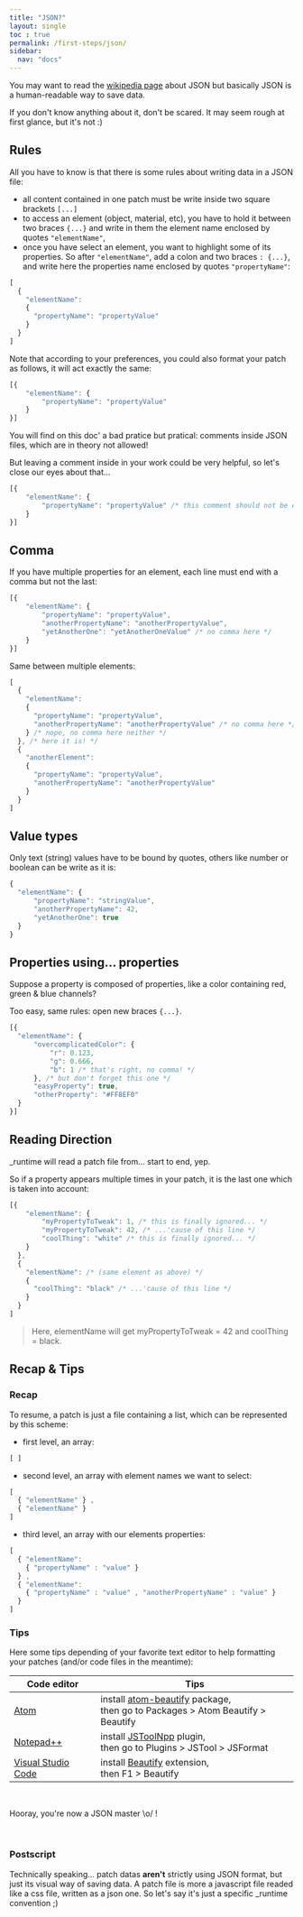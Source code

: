 ```yaml
---
title: "JSON?"
layout: single
toc : true
permalink: /first-steps/json/
sidebar:
  nav: "docs"  
---
```


You may want to read the [wikipedia page](https://en.wikipedia.org/wiki/JSON) about JSON but basically JSON is a human-readable way to save data.

If you don't know anything about it, don't be scared. It may seem rough at first glance, but it's not :)

## Rules

All you have to know is that there is some rules about writing data in a JSON file:

  - all content contained in one patch must be write inside two square brackets `[...]`
  - to access an element (object, material, etc), you have to hold it between two braces `{...}` and write in them the element name enclosed by quotes `"elementName"`,
  - once you have select an element, you want to highlight some of its properties. So after `"elementName"`, add a colon and two braces `: {...}`, and write here the properties name enclosed by quotes `"propertyName"`:

```javascript
[
  {
    "elementName":
    {
      "propertyName": "propertyValue"
    }
  }
]
```

Note that according to your preferences, you could also format your patch as follows, it will act exactly the same:

```javascript
[{
    "elementName": {
        "propertyName": "propertyValue"
    }
}]
```

You will find on this doc' a bad pratice but pratical: comments inside JSON files, which are in theory not allowed!

But leaving a comment inside in your work could be very helpful, so let's close our eyes about that...


```javascript
[{
    "elementName": {
        "propertyName": "propertyValue" /* this comment should not be existing, but, you know... */
    }
}]
```

## Comma

If you have multiple properties for an element, each line must end with a comma but not the last:

```javascript
[{
    "elementName": {
        "propertyName": "propertyValue",
        "anotherPropertyName": "anotherPropertyValue",
        "yetAnotherOne": "yetAnotherOneValue" /* no comma here */
    }
}]
```

Same between multiple elements:

```javascript
[
  {
    "elementName":
    {
      "propertyName": "propertyValue",
      "anotherPropertyName": "anotherPropertyValue" /* no comma here */
    } /* nope, no comma here neither */
  }, /* here it is! */
  {
    "anotherElement":
    {
      "propertyName": "propertyValue",
      "anotherPropertyName": "anotherPropertyValue"
    }
  }
]
```

## Value types

Only text (string) values have to be bound by quotes, others like number or boolean can be write as it is:

```javascript
{
  "elementName": {
      "propertyName": "stringValue",
      "anotherPropertyName": 42,
      "yetAnotherOne": true
  }
}
```

## Properties using... properties

Suppose a property is composed of properties, like a color containing red, green & blue channels?

Too easy, same rules: open new braces `{...}`.

```javascript
[{
  "elementName": {
      "overcomplicatedColor": {
          "r": 0.123,
          "g": 0.666,
          "b": 1 /* that's right, no comma! */
      }, /* but don't forget this one */
      "easyProperty": true,
      "otherProperty": "#FF8EF0"
  }
}]
```

## Reading Direction

\_runtime will read a patch file from... start to end, yep.

So if a property appears multiple times in your patch, it is the last one which is taken into account:

```javascript
[{
    "elementName": {
        "myPropertyToTweak": 1, /* this is finally ignored... */
        "myPropertyToTweak": 42, /* ...'cause of this line */
        "coolThing": "white" /* this is finally ignored... */
    }
  },
  {
    "elementName": /* (same element as above) */
    {
      "coolThing": "black" /* ...'cause of this line */
    }
  }
]
```

> Here, elementName will get myPropertyToTweak = 42 and coolThing = black.

## Recap & Tips

### Recap

To resume, a patch is just a file containing a list, which can be represented by this scheme:

- first level, an array:

```javascript
[ ]
```

- second level, an array with element names we want to select:
 
```javascript
[
  { "elementName" } ,
  { "elementName" }
]
```

- third level, an array with our elements properties:

```javascript
[
  { "elementName": 
    { "propertyName" : "value" }
  } ,
  { "elementName":
    { "propertyName" : "value" , "anotherPropertyName" : "value" }
  }
]
```

### Tips

Here some tips depending of your favorite text editor to help formatting your patches (and/or code files in the meantime):

Code editor | Tips
--- | ---
[Atom](https://atom.io/) | install [atom-beautify](https://atom.io/packages/atom-beautify) package,<br>then go to Packages > Atom Beautify > Beautify
[Notepad++](https://notepad-plus-plus.org/) | install [JSToolNpp](http://www.sunjw.us/jstoolnpp/) plugin,<br>then go to Plugins > JSTool > JSFormat
[Visual Studio Code](https://code.visualstudio.com/) | install [Beautify](https://marketplace.visualstudio.com/items?itemName=HookyQR.beautify) extension,<br>then F1 > Beautify

<br>

Hooray, you're now a JSON master \o/ !

<br>

### Postscript

Technically speaking... patch datas **aren't** strictly using JSON format, but just its visual way of saving data. A patch file is more a javascript file readed like a css file, written as a json one. So let's say it's just a specific \_runtime convention ;)